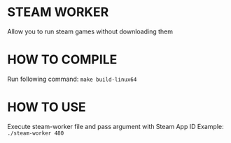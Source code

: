# STEAM WORKER
Allow you to run steam games without downloading them
# HOW TO COMPILE
Run following command: `make build-linux64`
# HOW TO USE
Execute steam-worker file and pass argument with Steam App ID
Example: `./steam-worker 480`
